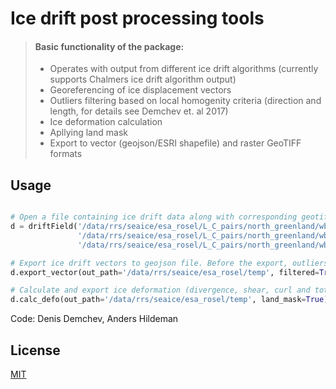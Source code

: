 # Ice drift post processing tools

> #### Basic functionality of the package:
>
> - Operates with output from different ice drift algorithms (currently supports Chalmers ice drift algorithm output)
> - Georeferencing of ice displacement vectors
> - Outliers filtering based on local homogenity criteria (direction and length, for details see Demchev et. al 2017)
> - Ice deformation calculation
> - Apllying land mask
> - Export to vector (geojson/ESRI shapefile) and raster GeoTIFF formats

## Usage

```python

# Open a file containing ice drift data along with corresponding geotiff files. A path to land mask should be defined in the land_mask_path parameter.
d = driftField('/data/rrs/seaice/esa_rosel/L_C_pairs/north_greenland/wb_dd/drift_results/010/mat/CTU_drift_20191209T174024-20191210T180623.mat',
               '/data/rrs/seaice/esa_rosel/L_C_pairs/north_greenland/wb_dd/pairs/010/UPS_XX_ALOS2_XX_XXXX_XXXX_20191209T174024_20191209T174116_0000326248_001001_ALOS2299501900-191209.tiff',
               '/data/rrs/seaice/esa_rosel/L_C_pairs/north_greenland/wb_dd/pairs/010/UPS_XX_S1B_EW_GRDM_1SDH_20191210T180623_20191210T180727_019306_024746_7A10.tiff', land_mask_path='/home/denis/git/ice_drift_pc_ncc/data/ne_50m_land.shp')

# Export ice drift vectors to geojson file. Before the export, outliers filtering is applied.
d.export_vector(out_path='/data/rrs/seaice/esa_rosel/temp', filtered=True)

# Calculate and export ice deformation (divergence, shear, curl and total deformation) to the defined directory. Land mask is applied.
d.calc_defo(out_path='/data/rrs/seaice/esa_rosel/temp', land_mask=True)
```

Code: Denis Demchev, Anders Hildeman

## License
[MIT](https://choosealicense.com/licenses/mit/)